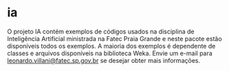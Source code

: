 # ia
O projeto IA contém exemplos de códigos usados na disciplina de Inteligência Artificial ministrada na Fatec Praia Grande e neste pacote estão disponíveis todos os exemplos. A maioria dos exemplos é dependente de classes e arquivos disponíveis na biblioteca Weka.  Envie um e-mail para leonardo.villani@fatec.sp.gov.br se desejar obter mais informações.
